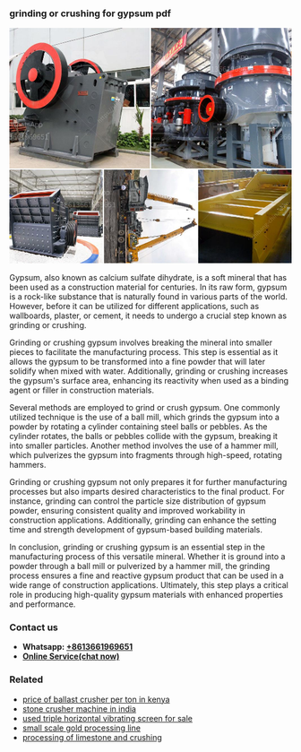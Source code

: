 <h3>grinding or crushing for gypsum pdf</h3><img src='1706768229.jpg' alt=''><p>Gypsum, also known as calcium sulfate dihydrate, is a soft mineral that has been used as a construction material for centuries. In its raw form, gypsum is a rock-like substance that is naturally found in various parts of the world. However, before it can be utilized for different applications, such as wallboards, plaster, or cement, it needs to undergo a crucial step known as grinding or crushing.</p><p>Grinding or crushing gypsum involves breaking the mineral into smaller pieces to facilitate the manufacturing process. This step is essential as it allows the gypsum to be transformed into a fine powder that will later solidify when mixed with water. Additionally, grinding or crushing increases the gypsum's surface area, enhancing its reactivity when used as a binding agent or filler in construction materials.</p><p>Several methods are employed to grind or crush gypsum. One commonly utilized technique is the use of a ball mill, which grinds the gypsum into a powder by rotating a cylinder containing steel balls or pebbles. As the cylinder rotates, the balls or pebbles collide with the gypsum, breaking it into smaller particles. Another method involves the use of a hammer mill, which pulverizes the gypsum into fragments through high-speed, rotating hammers.</p><p>Grinding or crushing gypsum not only prepares it for further manufacturing processes but also imparts desired characteristics to the final product. For instance, grinding can control the particle size distribution of gypsum powder, ensuring consistent quality and improved workability in construction applications. Additionally, grinding can enhance the setting time and strength development of gypsum-based building materials.</p><p>In conclusion, grinding or crushing gypsum is an essential step in the manufacturing process of this versatile mineral. Whether it is ground into a powder through a ball mill or pulverized by a hammer mill, the grinding process ensures a fine and reactive gypsum product that can be used in a wide range of construction applications. Ultimately, this step plays a critical role in producing high-quality gypsum materials with enhanced properties and performance.</p><h3>Contact us</h3><ul><li><strong>Whatsapp:&nbsp;<a href="https://wa.me/8613661969651">+8613661969651</a></strong></li><li><a href="https://swt.shibang-china.com/?git&amp;zhl&amp;grinding or crushing for gypsum pdf"><strong>Online Service(chat now)</strong></a></li></ul><h3>Related</h3><ul><li><a href='price of ballast crusher per ton in kenya.md'>price of ballast crusher per ton in kenya</a></li><li><a href='stone crusher machine in india.md'>stone crusher machine in india</a></li><li><a href='used triple horizontal vibrating screen for sale.md'>used triple horizontal vibrating screen for sale</a></li><li><a href='small scale gold processing line.md'>small scale gold processing line</a></li><li><a href='processing of limestone and crushing.md'>processing of limestone and crushing</a></li></ul>